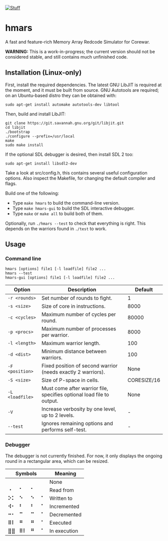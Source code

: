 [![Stuff](https://img.shields.io/static/v1.svg?label=test&message=passed&color=success)](https://github.com/aerkiaga/hmars/)
<!---
[//]: # (![Stuff](https://img.shields.io/static/v1.svg?label=test&message=failed&color=critical))
[//]: # (![Stuff](https://img.shields.io/static/v1.svg?label=test&message=untested&color=important))
--->

# hmars
A fast and feature-rich Memory Array Redcode Simulator for Corewar.

**WARNING:** This is a work-in-progress; the current version should not be considered stable, and still contains much unfinished code.

## Installation (Linux-only)
First, install the required dependencies. The latest GNU LibJIT is required at
the moment, and it must be built from source. GNU Autotools are required; on an
Ubuntu-based distro they can be obtained with:

    sudo apt-get install automake autotools-dev libtool

Then, build and install LibJIT:

    git clone https://git.savannah.gnu.org/git/libjit.git
    cd libjit
    ./bootstrap
    ./configure --prefix=/usr/local
    make
    sudo make install

If the optional SDL debugger is desired, then install SDL 2 too:

    sudo apt-get install libsdl2-dev

Take a look at src/config.h, this contains several useful configuration options.
Also inspect the Makefile, for changing the default compiler and flags.

Build one of the following:
   * Type `make hmars` to build the command-line version.
   * Type `make hmars-gui` to build the SDL interactive debugger.
   * Type `make` or `make all` to build both of them.

Optionally, run `./hmars --test` to check that everything is right. This depends
on the warriors found in `./test` to work.

## Usage
### Command line

    hmars [options] file1 [-l loadfile] file2 ...
    hmars --test
    hmars-gui [options] file1 [-l loadfile] file2 ...

Option | Description | Default
------ | ------------|---------
`-r <rounds>` | Set number of rounds to fight. | 1
`-s <size>` | Size of core in instructions. | 8000
`-c <cycles>` | Maximum number of cycles per round. | 80000
`-p <procs>` | Maximum number of processes per warrior. | 8000
`-l <length>` | Maximum warrior length. | 100
`-d <dist>` | Minimum distance between warriors. | 100
`-F <position>` | Fixed position of second warrior (needs exactly 2 warriors). | None
`-S <size>` | Size of P-space in cells. | CORESIZE/16
`-L <loadfile>` | Must come after warrior file, specifies optional load file to output. | None
`-V` | Increase verbosity by one level, up to 2 levels. | -
`--test` | Ignores remaining options and performs self-test. | -

### Debugger
The debugger is not currently finished. For now, it only displays the ongoing
round in a rectangular area, which can be resized.

Symbols | Meaning
------ | -------
**⠀⠀** &nbsp; **⠀⠀** &nbsp; **⠀** &nbsp; &nbsp; **⠀** | None
**⠐⠀** &nbsp; **⠁⠀** &nbsp; **⠁** &nbsp; &nbsp; **⠀** | Read from
**⠕⠅** &nbsp; **⠑⠀** &nbsp; **⠑** &nbsp; &nbsp; **⠁** | Written to
**⠺⠂** &nbsp; **⠃⠀** &nbsp; **⠃** &nbsp; &nbsp; **⠁** | Incremented
**⠒⠂** &nbsp; **⠉⠀** &nbsp; **⠉** &nbsp; &nbsp; **⠁** | Decremented
**⠿⠇** &nbsp; **⠛⠀** &nbsp; **⠛** &nbsp; &nbsp; **⠁** | Executed
**⣿⣿** &nbsp; **⠿⠇** &nbsp; **⠛** &nbsp; &nbsp; **⠁** | In execution

